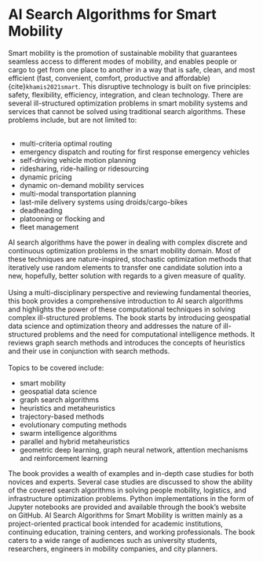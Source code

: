 # AI Search Algorithms for Smart Mobility

Smart mobility is the promotion of sustainable mobility that guarantees seamless access to different modes of mobility, and enables people or cargo to get from one place to another in a way that is safe, clean, and most efficient (fast, convenient, comfort, productive and affordable){cite}`khamis2021smart`. This disruptive technology is built on five principles: safety, flexibility, efficiency, integration, and clean technology. There are several ill-structured optimization problems in smart mobility systems and services that cannot be solved using traditional search algorithms. These problems include, but are not limited to:<br><br>

- multi-criteria optimal routing
- emergency dispatch and routing for first response emergency vehicles
- self-driving vehicle motion planning
- ridesharing, ride-hailing or ridesourcing
- dynamic pricing
- dynamic on-demand mobility services
- multi-modal transportation planning
- last-mile delivery systems using droids/cargo-bikes
- deadheading
- platooning or flocking and
- fleet management

AI search algorithms have the power in dealing with complex discrete and continuous optimization problems in the smart mobility domain. Most of these techniques are nature-inspired, stochastic optimization methods that iteratively use random elements to transfer one candidate solution into a new, hopefully, better solution with regards to a given measure of quality. 
<br><br>
Using a multi-disciplinary perspective and reviewing fundamental theories, this book provides a comprehensive introduction to AI search algorithms and highlights the power of these computational techniques in solving complex ill-structured problems. The book starts by introducing geospatial data science and optimization theory and addresses the nature of ill-structured problems and the need for computational intelligence methods. It reviews graph search methods and introduces the concepts of heuristics and their use in conjunction with search methods. 
<br><br>
Topics to be covered include: 
- smart mobility
- geospatial data science
- graph search algorithms
- heuristics   and   metaheuristics
- trajectory-based   methods
- evolutionary   computing   methods
- swarm intelligence algorithms
- parallel and hybrid metaheuristics
- geometric deep learning, graph neural network, attention mechanisms and reinforcement learning

The book provides a wealth of examples and in-depth case studies for both novices and experts. Several case studies are discussed to show the ability of the covered search algorithms in solving people mobility, logistics, and infrastructure optimization problems. Python implementations in the form of Jupyter notebooks are provided and available through the book’s website on GitHub. AI Search Algorithms for Smart Mobility is written mainly as a project-oriented practical book intended for academic institutions, continuing education, training centers, and working professionals. The book caters to a wide range of audiences such as university students, researchers, engineers in mobility companies, and city planners.
